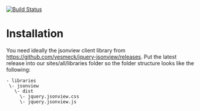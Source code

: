 [![Build Status](https://travis-ci.org/Jaesin/json_field.svg?branch=8.x-1.x)](https://travis-ci.org/Jaesin/json_field)

# Installation

You need ideally the jsonview client library from
https://github.com/yesmeck/jquery-jsonview/releases. Put the latest release into
our sites/all/libraries folder so the folder structure looks like the following:

```
- libraries
 \- jsonview
   \- dist
     \- jquery.jsonview.css
     \- jquery.jsonview.js
```
